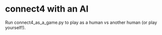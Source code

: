 # connect4 with an AI

Run connect4_as_a_game.py to play as a human vs another human (or play yourself!).

